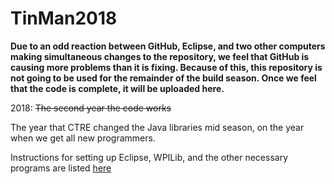 # TinMan2018
**Due to an odd reaction between GitHub, Eclipse, and two other computers making simultaneous changes to the repository, we feel that GitHub is causing more problems than it is fixing. Because of this, this repository is not going to be used for the remainder of the build season. Once we feel that the code is complete, it will be uploaded here.**

2018: ~~The second year the code works~~

The year that CTRE changed the Java libraries mid season, on the year when we get all new programmers.

Instructions for setting up Eclipse, WPILib, and the other necessary programs are listed [here](https://github.com/Team-1922/TinMan2017/blob/master/README.md)
